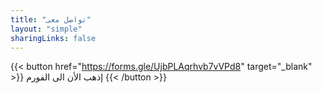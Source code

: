```yaml
---
title: "تواصل معى"
layout: "simple"
sharingLinks: false
---
```


{{< button href="https://forms.gle/UjbPLAqrhvb7vVPd8" target="_blank" >}}
إذهب الأن الى الفورم
{{< /button >}}